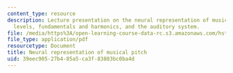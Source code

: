 ```yaml
---
content_type: resource
description: Lecture presentation on the neural representation of musical pitch, sound
  levels, fundamentals and harmonics, and the auditory system.
file: /media/https%3A/open-learning-course-data-rc.s3.amazonaws.com/hst-725-music-perception-and-cognition-spring-2009/39eec90527b485a5ca3f83803bc0ba4d_MITHST_725S09_lec04_pitch.pdf
file_type: application/pdf
resourcetype: Document
title: Neural representation of musical pitch
uid: 39eec905-27b4-85a5-ca3f-83803bc0ba4d
---
```

